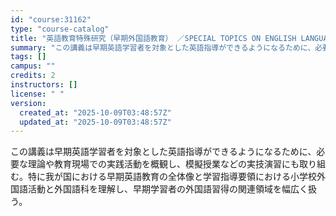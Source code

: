 ```yaml
---
id: "course:31162"
type: "course-catalog"
title: "英語教育特殊研究（早期外国語教育） ／SPECIAL TOPICS ON ENGLISH LANGUAGE TEACHING: TEACHING FOREIGN LANGUAGE TO YOUNG LEARNERS"
summary: "この講義は早期英語学習者を対象とした英語指導ができるようになるために、必要な理論や教育現場での実践活動を概観し、模擬授業などの実技演習にも取り組む。特に我が国における早期英語教育の全体像と学習指導要領における小学校外国語活動と外国語科を理解…"
tags: []
campus: ""
credits: 2
instructors: []
license: " "
version:
  created_at: "2025-10-09T03:48:57Z"
  updated_at: "2025-10-09T03:48:57Z"
---
```


この講義は早期英語学習者を対象とした英語指導ができるようになるために、必要な理論や教育現場での実践活動を概観し、模擬授業などの実技演習にも取り組む。特に我が国における早期英語教育の全体像と学習指導要領における小学校外国語活動と外国語科を理解し、早期学習者の外国語習得の関連領域を幅広く扱う。
